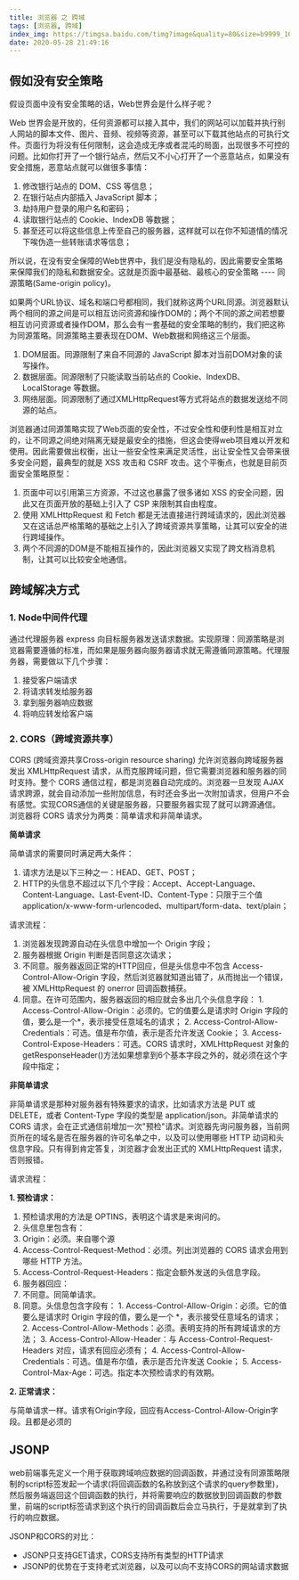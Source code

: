 ```yaml
---
title: 浏览器 之 跨域
tags: [浏览器, 跨域]
index_img: https://timgsa.baidu.com/timg?image&quality=80&size=b9999_10000&sec=1590667119742&di=334e15fb266e141eab5d0a3593df338e&imgtype=0&src=http%3A%2F%2Ftc.sinaimg.cn%2Fmaxwidth.2048%2Ftc.service.weibo.com%2Fp%2Fwww_1000thinktank_com%2Ff35ea5b9dda2dda387676b17810cddc1.jpg
date: 2020-05-28 21:49:16
---
```


## 假如没有安全策略

假设页面中没有安全策略的话，Web世界会是什么样子呢？

Web 世界会是开放的，任何资源都可以接入其中，我们的网站可以加载并执行别人网站的脚本文件、图片、音频、视频等资源，甚至可以下载其他站点的可执行文件。页面行为将没有任何限制，这会造成无序或者混沌的局面，出现很多不可控的问题。比如你打开了一个银行站点，然后又不小心打开了一个恶意站点，如果没有安全措施，恶意站点就可以做很多事情：
1. 修改银行站点的 DOM、CSS 等信息；
2. 在银行站点内部插入 JavaScript 脚本；
3. 劫持用户登录的用户名和密码；
4. 读取银行站点的 Cookie、IndexDB 等数据；
5. 甚至还可以将这些信息上传至自己的服务器，这样就可以在你不知道情的情况下唉伪造一些转账请求等信息；

所以说，在没有安全保障的Web世界中，我们是没有隐私的，因此需要安全策略来保障我们的隐私和数据安全。这就是页面中最基础、最核心的安全策略 ---- 同源策略(Same-origin policy)。

如果两个URL协议、域名和端口号都相同，我们就称这两个URL同源。浏览器默认两个相同的源之间是可以相互访问资源和操作DOM的；两个不同的源之间若想要相互访问资源或者操作DOM，那么会有一套基础的安全策略的制约，我们把这称为同源策略。同源策略主要表现在DOM、Web数据和网络这三个层面。
1. DOM层面。同源限制了来自不同源的 JavaScript 脚本对当前DOM对象的读写操作。
2. 数据层面。同源限制了只能读取当前站点的 Cookie、IndexDB、LocalStorage 等数据。
3. 网络层面。同源限制了通过XMLHttpRequest等方式将站点的数据发送给不同源的站点。

浏览器通过同源策略实现了Web页面的安全性，不过安全性和便利性是相互对立的，让不同源之间绝对隔离无疑是最安全的措施，但这会使得web项目难以开发和使用。因此需要做出权衡，出让一些安全性来满足灵活性，出让安全性又会带来很多安全问题，最典型的就是 XSS 攻击和 CSRF 攻击。这个平衡点，也就是目前页面安全策略原型：
1. 页面中可以引用第三方资源，不过这也暴露了很多诸如 XSS 的安全问题，因此又在页面开放的基础上引入了 CSP 来限制其自由程度。
2. 使用 XMLHttpRequest 和 Fetch 都是无法直接进行跨域请求的，因此浏览器又在这话总严格策略的基础之上引入了跨域资源共享策略，让其可以安全的进行跨域操作。
3. 两个不同源的DOM是不能相互操作的，因此浏览器又实现了跨文档消息机制，让其可以比较安全地通信。


## 跨域解决方式

### 1. Node中间件代理

通过代理服务器 express 向目标服务器发送请求数据。实现原理：同源策略是浏览器需要遵循的标准，而如果是服务器向服务器请求就无需遵循同源策略。代理服务器，需要做以下几个步骤：
1. 接受客户端请求
2. 将请求转发给服务器
3. 拿到服务器响应数据
4. 将响应转发给客户端


### 2. CORS（跨域资源共享）

CORS (跨域资源共享Cross-origin resource sharing) 允许浏览器向跨域服务器发出 XMLHttpRequest 请求，从而克服跨域问题，但它需要浏览器和服务器的同时支持。整个 CORS 通信过程，都是浏览器自动完成的。浏览器一旦发现 AJAX 请求跨源，就会自动添加一些附加信息，有时还会多出一次附加请求，但用户不会有感觉。实现CORS通信的关键是服务器，只要服务器实现了就可以跨源通信。
浏览器将 CORS 请求分为两类：简单请求和非简单请求。

**简单请求**

简单请求的需要同时满足两大条件：
1. 请求方法是以下三种之一：HEAD、GET、POST；
2. HTTP的头信息不超过以下几个字段：Accept、Accept-Language、Content-Language、Last-Event-ID、Content-Type：只限于三个值application/x-www-form-urlencoded、multipart/form-data、text/plain；

请求流程：
1. 浏览器发现跨源自动在头信息中增加一个 Origin 字段；
2. 服务器根据 Origin 判断是否同意这次请求；
  1. 不同意。服务器返回正常的HTTP回应，但是头信息中不包含 Access-Control-Allow-Origin 字段，然后浏览器就知道出错了，从而抛出一个错误，被 XMLHttpRequest 的 onerror 回调函数捕获。
  2. 同意。在许可范围内，服务器返回的相应就会多出几个头信息字段：
    1. Access-Control-Allow-Origin：必须的。它的值要么是请求时 Origin 字段的值，要么是一个*，表示接受任意域名的请求；
    2. Access-Control-Allow-Credentials：可选。值是布尔值，表示是否允许发送 Cookie；
    3. Access-Control-Expose-Headers：可选。CORS 请求时，XMLHttpRequest 对象的 getResponseHeader()方法如果想拿到6个基本字段之外的，就必须在这个字段中指定；

**非简单请求**

非简单请求是那种对服务器有特殊要求的请求，比如请求方法是 PUT 或 DELETE，或者 Content-Type 字段的类型是 application/json。非简单请求的 CORS 请求，会在正式通信前增加一次"预检"请求。浏览器先询问服务器，当前网页所在的域名是否在服务器的许可名单之中，以及可以使用哪些 HTTP 动词和头信息字段。只有得到肯定答复，浏览器才会发出正式的 XMLHttpRequest 请求，否则报错。

请求流程：

**1. 预检请求：**

1. 预检请求用的方法是 OPTINS，表明这个请求是来询问的。
2. 头信息里包含有：
  1. Origin：必须。来自哪个源
  2. Access-Control-Request-Method：必须。列出浏览器的 CORS 请求会用到哪些 HTTP 方法。
  3. Access-Control-Request-Headers：指定会额外发送的头信息字段。
3. 服务器回应：
  1. 不同意。同简单请求。
  2. 同意。头信息包含字段有：
    1. Access-Control-Allow-Origin：必须。它的值要么是请求时 Origin 字段的值，要么是一个 *，表示接受任意域名的请求；
    2. Access-Control-Allow-Methods：必须。表明支持的所有跨域请求的方法；
    3. Access-Control-Allow-Header：与 Access-Control-Request-Headers 对应，请求有回应必须有；
    4. Access-Control-Allow-Credentials：可选。值是布尔值，表示是否允许发送 Cookie；
    5. Access-Control-Max-Age：可选。指定本次预检请求的有效期。

**2. 正常请求：**

与简单请求一样。请求有Origin字段，回应有Access-Control-Allow-Origin字段。且都是必须的


## JSONP
web前端事先定义一个用于获取跨域响应数据的回调函数，并通过没有同源策略限制的script标签发起一个请求(将回调函数的名称放到这个请求的query参数里)，然后服务端返回这个回调函数的执行，并将需要响应的数据放到回调函数的参数里，前端的script标签请求到这个执行的回调函数后会立马执行，于是就拿到了执行的响应数据。

JSONP和CORS的对比：
- JSONP只支持GET请求，CORS支持所有类型的HTTP请求
- JSONP的优势在于支持老式浏览器，以及可以向不支持CORS的网站请求数据